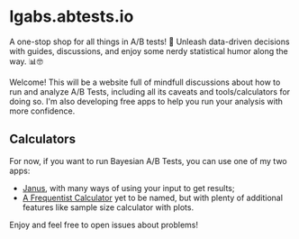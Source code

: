 # lgabs.abtests.io
A one-stop shop for all things in A/B tests! 🚀 Unleash data-driven decisions with guides, discussions, and enjoy some nerdy statistical humor along the way. 📊🤓

Welcome! This will be a website full of mindfull discussions about how to run and analyze A/B Tests, including all its caveats and tools/calculators for doing so. I'm also developing free apps to help you run your analysis with more confidence.

## Calculators
For now, if you want to run Bayesian A/B Tests, you can use one of my two apps:
- [Janus](https://lgabs-janus-homepage-yuanqc.streamlit.app/), with many ways of using your input to get results;
- [A Frequentist Calculator](https://lgabs-abtest-calculator-homepage-um4zj5.streamlit.app/) yet to be named, but with plenty of additional features like sample size calculator with plots.

Enjoy and feel free to open issues about problems!
